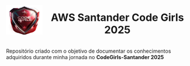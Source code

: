 <div style="display: flex; align-items: center; justify-content: center; gap: 5px;">

  <img src="icons/santander.webp" alt="Santander Code Girls" style="width:100px; height:auto;">
  <h1 style="text-align: center;">AWS Santander Code Girls 2025</h1>
</div>


Repositório criado com o objetivo de documentar os conhecimentos adquiridos durante minha jornada no **CodeGirls-Santander 2025**